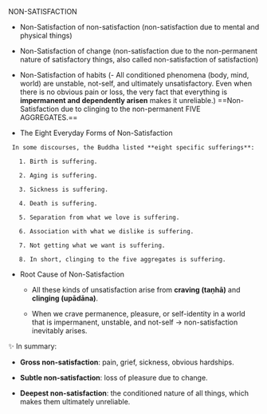 NON-SATISFACTION

   - Non-Satisfaction of non-satisfaction (non-satisfaction due to mental and physical things)
   
   - Non-Satisfaction of change (non-satisfaction due to the non-permanent nature of satisfactory things, also called non-satisfaction of satisfaction)
   
   - Non-Satisfaction of habits (- All conditioned phenomena (body, mind, world) are unstable, not-self, and ultimately unsatisfactory. Even when there is no obvious pain or loss, the very fact that everything is **impermanent and dependently arisen** makes it unreliable.) ==Non-Satisfaction due to clinging to the non-permanent FIVE AGGREGATES.==
   
   -  The Eight Everyday Forms of Non-Satisfaction

     In some discourses, the Buddha listed **eight specific sufferings**:

       1. Birth is suffering.
    
       2. Aging is suffering.
    
       3. Sickness is suffering.
    
       4. Death is suffering.
    
       5. Separation from what we love is suffering.
    
       6. Association with what we dislike is suffering.
    
       7. Not getting what we want is suffering.
    
       8. In short, clinging to the five aggregates is suffering.

- Root Cause of Non-Satisfaction

    - All these kinds of unsatisfaction arise from **craving (taṇhā)** and    **clinging (upādāna)**.
    
    - When we crave permanence, pleasure, or self-identity in a world that is impermanent, unstable, and not-self → non-satisfaction inevitably arises.

✨ In summary:

   - **Gross non-satisfaction**: pain, grief, sickness, obvious hardships.
    
   - **Subtle non-satisfaction**: loss of pleasure due to change.
    
   - **Deepest non-satisfaction**: the conditioned nature of all things, which makes them ultimately unreliable.
